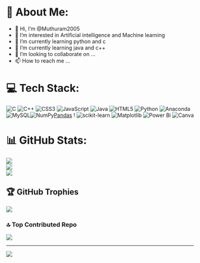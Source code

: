 
# 💫 About Me:

- 👋 Hi, I’m @Muthuram2005
- 👀 I’m interested in Artificial intelligence and Machine learning 
- 🌱 I’m currently learning python and c
-  🌱 I’m currently learning java and c++
- 💞️ I’m looking to collaborate on ...
- 📫 How to reach me ...

<!---
Muthuram2005/Muthuram2005 is a ✨ special ✨ repository because its `README.md` (this file) appears on your GitHub profile.
You can click the Preview link to take a look at your changes.
--->
# 💻 Tech Stack:
![C](https://img.shields.io/badge/c-%2300599C.svg?style=for-the-badge&logo=c&logoColor=white) ![C++](https://img.shields.io/badge/c++-%2300599C.svg?style=for-the-badge&logo=c%2B%2B&logoColor=white) ![CSS3](https://img.shields.io/badge/css3-%231572B6.svg?style=for-the-badge&logo=css3&logoColor=white) ![JavaScript](https://img.shields.io/badge/javascript-%23323330.svg?style=for-the-badge&logo=javascript&logoColor=%23F7DF1E) ![Java](https://img.shields.io/badge/java-%23ED8B00.svg?style=for-the-badge&logo=openjdk&logoColor=white) ![HTML5](https://img.shields.io/badge/html5-%23E34F26.svg?style=for-the-badge&logo=html5&logoColor=white) ![Python](https://img.shields.io/badge/python-3670A0?style=for-the-badge&logo=python&logoColor=ffdd54) ![Anaconda](https://img.shields.io/badge/Anaconda-%2344A833.svg?style=for-the-badge&logo=anaconda&logoColor=white) ![MySQL](https://img.shields.io/badge/mysql-%2300000f.svg?style=for-the-badge&logo=mysql&logoColor=white)![NumPy](https://img.shields.io/badge/numpy-%23013243.svg?style=for-the-badge&logo=numpy&logoColor=white)[Pandas](https://img.shields.io/badge/pandas-%23150458.svg?style=for-the-badge&logo=pandas&logoColor=white) ! ![scikit-learn](https://img.shields.io/badge/scikit--learn-%23F7931E.svg?style=for-the-badge&logo=scikit-learn&logoColor=white) ![Matplotlib](https://img.shields.io/badge/Matplotlib-%23ffffff.svg?style=for-the-badge&logo=Matplotlib&logoColor=black) ![Power Bi](https://img.shields.io/badge/power_bi-F2C811?style=for-the-badge&logo=powerbi&logoColor=black) ![Canva](https://img.shields.io/badge/Canva-%2300C4CC.svg?style=for-the-badge&logo=Canva&logoColor=white) 
# 📊 GitHub Stats:
![](https://github-readme-stats.vercel.app/api?username=Muthuram2005&theme=radical&hide_border=false&include_all_commits=true&count_private=true)<br/>
![](https://github-readme-streak-stats.herokuapp.com/?user=Muthuram2005&theme=radical&hide_border=false)<br/>
![](https://github-readme-stats.vercel.app/api/top-langs/?username=Muthuram2005&theme=radical&hide_border=false&include_all_commits=true&count_private=true&layout=compact)

## 🏆 GitHub Trophies
![](https://github-profile-trophy.vercel.app/?username=Muthuram2005&theme=radical&no-frame=false&no-bg=false&margin-w=4)

### 🔝 Top Contributed Repo
![](https://github-contributor-stats.vercel.app/api?username=Muthuram2005&limit=5&theme=radical&combine_all_yearly_contributions=true)

---
[![](https://visitcount.itsvg.in/api?id=Muthuram2005&icon=1&color=0)](https://visitcount.itsvg.in)

<!-- Proudly created with GPRM ( https://gprm.itsvg.in ) -->
